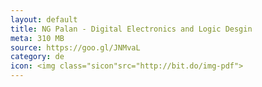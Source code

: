 ```yaml
---
layout: default
title: NG Palan - Digital Electronics and Logic Desgin
meta: 310 MB
source: https://goo.gl/JNMvaL
category: de
icon: <img class="sicon"src="http://bit.do/img-pdf">
---
```



